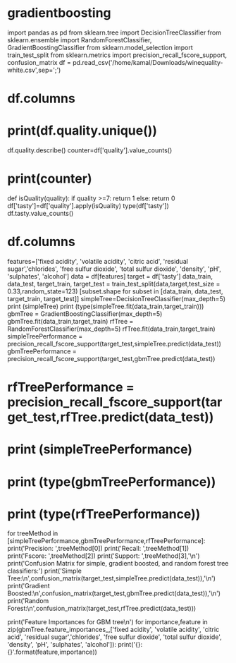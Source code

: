 # gradientboosting

import pandas as pd
from sklearn.tree import DecisionTreeClassifier
from sklearn.ensemble import RandomForestClassifier, GradientBoostingClassifier
from sklearn.model_selection import train_test_split
from sklearn.metrics import precision_recall_fscore_support, confusion_matrix
df = pd.read_csv('/home/kamal/Downloads/winequality-white.csv',sep=';')
# df.columns
# print(df.quality.unique())
df.quality.describe()
counter=df['quality'].value_counts()
# print(counter)
def isQuality(quality):
    if quality >=7:
        return 1
    else:
        return 0
df['tasty']=df['quality'].apply(isQuality)
type(df['tasty'])
df.tasty.value_counts()
# df.columns
features=['fixed acidity', 'volatile acidity', 'citric acid', 'residual sugar','chlorides', 'free sulfur dioxide', 'total sulfur dioxide', 'density', 'pH', 'sulphates', 'alcohol']
data = df[features]
target = df['tasty']
data_train, data_test, target_train, target_test = train_test_split(data,target,test_size = 0.33,random_state=123)
[subset.shape for subset in [data_train, data_test, target_train, target_test]]
simpleTree=DecisionTreeClassifier(max_depth=5)
print (simpleTree)
print (type(simpleTree.fit(data_train,target_train)))
gbmTree = GradientBoostingClassifier(max_depth=5)
gbmTree.fit(data_train,target_train)
rfTree = RandomForestClassifier(max_depth=5)
rfTree.fit(data_train,target_train)
simpleTreePerformance = precision_recall_fscore_support(target_test,simpleTree.predict(data_test))
gbmTreePerformance = precision_recall_fscore_support(target_test,gbmTree.predict(data_test))
# rfTreePerformance = precision_recall_fscore_support(target_test,rfTree.predict(data_test))
# print (simpleTreePerformance)
# print (type(gbmTreePerformance))
# print (type(rfTreePerformance))
for treeMethod in [simpleTreePerformance,gbmTreePerformance,rfTreePerformance]:
    print('Precision: ',treeMethod[0])
    print('Recall: ',treeMethod[1])
    print('Fscore: ',treeMethod[2])
    print('Support: ',treeMethod[3],'\n')
print('Confusion Matrix for simple, gradient boosted, and random forest tree classifiers:')
print('Simple Tree:\n',confusion_matrix(target_test,simpleTree.predict(data_test)),'\n')
print('Gradient Boosted:\n',confusion_matrix(target_test,gbmTree.predict(data_test)),'\n')
print('Random Forest:\n',confusion_matrix(target_test,rfTree.predict(data_test)))


print('Feature Importances for GBM tree\n')
for importance,feature in zip(gbmTree.feature_importances_,['fixed acidity', 'volatile acidity', 'citric acid', 'residual sugar','chlorides', 'free sulfur dioxide', 'total sulfur dioxide', 'density', 'pH', 'sulphates', 'alcohol']):
       print('{}: {}'.format(feature,importance))
